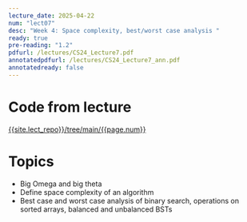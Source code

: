 ```yaml
---
lecture_date: 2025-04-22
num: "lect07"
desc: "Week 4: Space complexity, best/worst case analysis "
ready: true
pre-reading: "1.2"
pdfurl: /lectures/CS24_Lecture7.pdf
annotatedpdfurl: /lectures/CS24_Lecture7_ann.pdf
annotatedready: false
---
```

# Code from lecture
[{{site.lect_repo}}/tree/main/{{page.num}}]({{site.lect_repo}}/tree/main/{{page.num}})

# Topics
* Big Omega and big theta
* Define space complexity of an algorithm
* Best case and worst case analysis of binary search, operations on sorted arrays, balanced and unbalanced BSTs